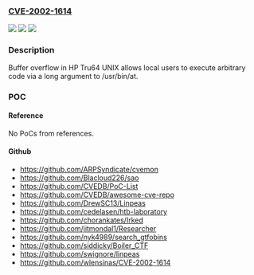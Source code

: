 ### [CVE-2002-1614](https://cve.mitre.org/cgi-bin/cvename.cgi?name=CVE-2002-1614)
![](https://img.shields.io/static/v1?label=Product&message=n%2Fa&color=blue)
![](https://img.shields.io/static/v1?label=Version&message=n%2Fa&color=blue)
![](https://img.shields.io/static/v1?label=Vulnerability&message=n%2Fa&color=brighgreen)

### Description

Buffer overflow in HP Tru64 UNIX allows local users to execute arbitrary code via a long argument to /usr/bin/at.

### POC

#### Reference
No PoCs from references.

#### Github
- https://github.com/ARPSyndicate/cvemon
- https://github.com/Blacloud226/sao
- https://github.com/CVEDB/PoC-List
- https://github.com/CVEDB/awesome-cve-repo
- https://github.com/DrewSC13/Linpeas
- https://github.com/cedelasen/htb-laboratory
- https://github.com/chorankates/Irked
- https://github.com/jitmondal1/Researcher
- https://github.com/nyk4989/search_gtfobins
- https://github.com/siddicky/Boiler_CTF
- https://github.com/swignore/linpeas
- https://github.com/wlensinas/CVE-2002-1614

